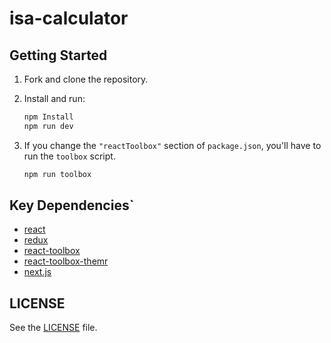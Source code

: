 # isa-calculator

## Getting Started

1. Fork and clone the repository.

2. Install and run:

    ```bash
    npm Install
    npm run dev
    ```

3. If you change the `"reactToolbox"` section of `package.json`, you'll have to run the `toolbox` script.

    ```bash
    npm run toolbox
    ```

## Key Dependencies`

- [react][react]
- [redux][redux]
- [react-toolbox][react-toolbox]
- [react-toolbox-themr][react-toolbox-themr]
- [next.js][next.js]

## LICENSE

See the [LICENSE](./LICENSE) file.


[react]: https://facebook.github.io/react/
[redux]: http://redux.js.org/
[react-toolbox]: https://react-toolbox.com/
[react-toolbox-themr]: https://github.com/react-toolbox/react-toolbox-themr
[next.js]: https://github.com/zeit/next.js
